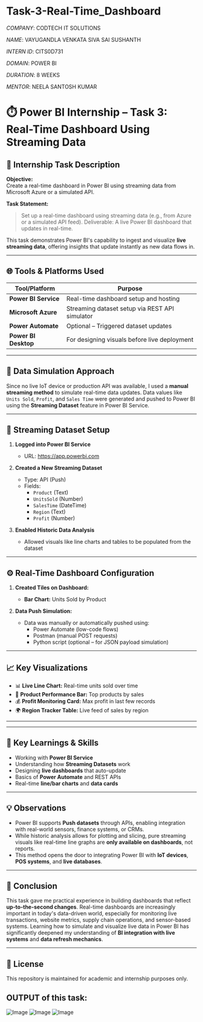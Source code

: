 # Task-3-Real-Time_Dashboard

*COMPANY*: CODTECH IT SOLUTIONS

*NAME*: VAYUGANDLA VENKATA SIVA SAI SUSHANTH

*INTERN ID*: CITS0D731

*DOMAIN*: POWER BI

*DURATION*: 8 WEEKS

*MENTOR*: NEELA SANTOSH KUMAR

# ⏱️ Power BI Internship – Task 3: Real-Time Dashboard Using Streaming Data

## 📌 Internship Task Description

**Objective:**  
Create a real-time dashboard in Power BI using streaming data from Microsoft Azure or a simulated API.

**Task Statement:**  
> Set up a real-time dashboard using streaming data (e.g., from Azure or a simulated API feed). Deliverable: A live Power BI dashboard that updates in real-time.

This task demonstrates Power BI's capability to ingest and visualize **live streaming data**, offering insights that update instantly as new data flows in.

---

## 🌐 Tools & Platforms Used

| Tool/Platform           | Purpose                                          |
|-------------------------|--------------------------------------------------|
| **Power BI Service**    | Real-time dashboard setup and hosting            |
| **Microsoft Azure**     | Streaming dataset setup via REST API simulator   |
| **Power Automate**      | Optional – Triggered dataset updates             |
| **Power BI Desktop**    | For designing visuals before live deployment     |

---

## 🧪 Data Simulation Approach

Since no live IoT device or production API was available, I used a **manual streaming method** to simulate real-time data updates. Data values like `Units Sold`, `Profit`, and `Sales Time` were generated and pushed to Power BI using the **Streaming Dataset** feature in Power BI Service.

---

## 🧾 Streaming Dataset Setup

1. **Logged into Power BI Service**
   - URL: https://app.powerbi.com

2. **Created a New Streaming Dataset**
   - Type: API (Push)
   - Fields:
     - `Product` (Text)
     - `UnitsSold` (Number)
     - `SalesTime` (DateTime)
     - `Region` (Text)
     - `Profit` (Number)

3. **Enabled Historic Data Analysis**
   - Allowed visuals like line charts and tables to be populated from the dataset

---

## ⚙️ Real-Time Dashboard Configuration

1. **Created Tiles on Dashboard:**
   - **Bar Chart:** Units Sold by Product

2. **Data Push Simulation:**
   - Data was manually or automatically pushed using:
     - Power Automate (low-code flows)
     - Postman (manual POST requests)
     - Python script (optional – for JSON payload simulation)

---

## 📈 Key Visualizations

- 📊 **Live Line Chart:** Real-time units sold over time
- 🧭 **Product Performance Bar:** Top products by sales
- 💰 **Profit Monitoring Card:** Max profit in last few records
- 🌍 **Region Tracker Table:** Live feed of sales by region

---

---

## 🧠 Key Learnings & Skills

- Working with **Power BI Service**
- Understanding how **Streaming Datasets** work
- Designing **live dashboards** that auto-update
- Basics of **Power Automate** and REST APIs
- Real-time **line/bar charts** and **data cards**

---

## 💡 Observations

- Power BI supports **Push datasets** through APIs, enabling integration with real-world sensors, finance systems, or CRMs.
- While historic analysis allows for plotting and slicing, pure streaming visuals like real-time line graphs are **only available on dashboards**, not reports.
- This method opens the door to integrating Power BI with **IoT devices**, **POS systems**, and **live databases**.

---

## 📌 Conclusion

This task gave me practical experience in building dashboards that reflect **up-to-the-second changes**. Real-time dashboards are increasingly important in today's data-driven world, especially for monitoring live transactions, website metrics, supply chain operations, and sensor-based systems. Learning how to simulate and visualize live data in Power BI has significantly deepened my understanding of **BI integration with live systems** and **data refresh mechanics**.

---

## 📝 License

This repository is maintained for academic and internship purposes only.

## OUTPUT of this task:
![Image](https://github.com/user-attachments/assets/93d8f7a9-7306-48fe-b8ef-de6ba9ec7840)
![Image](https://github.com/user-attachments/assets/f835f16a-45b0-4002-9329-ca0c633eecae)
![Image](https://github.com/user-attachments/assets/5869f47f-6a98-43d1-8925-77e7a9891ae0)

